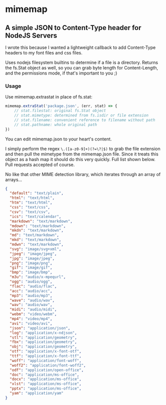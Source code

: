 # mimemap
## A simple JSON to Content-Type header for NodeJS Servers

I wrote this because I wanted a lightweight callback to add Content-Type headers to my font files and css files.

Uses nodejs filesystem builtins to determine if a file is a directory. Returns the fs.Stat object as well, so you can grab byte length for Content-Length, and the permissions mode, if that's important to you ;)

### Usage

Use mimemap.extrastat in place of fs.stat:

```js
mimemap.extraStat('package.json', (err, stat) => {
    // stat.filestat: original fs.Stat object
    // stat.mimetype: determined from fs.isdir or file extension
    // stat.filename: convenient reference to filename without path
    // stat.pathname: whole original path
})
```

You can edit mimemap.json to your heart's content.

I simply perform the regex `\.([a-z0-9]+)(?=\?|$)` to grab the file extension and then pull the mimetype from the mimemap.json file. Since it treats this object as a hash map it should do this very quickly. Full list shown below. Pull requests accepted of course.

No like that other MIME detection library, which iterates through an array of arrays...

```json
{
  "default": "text/plain",
  "html": "text/html",
  "htm": "text/html",
  "css": "text/css",
  "csv": "text/csv",
  "ics": "text/calendar",
  "markdown": "text/markdown",
  "mdown": "text/markdown",
  "mkdn": "text/markdown",
  "md": "text/markdown",
  "mkd": "text/markdown",
  "mdwn": "text/markdown",
  "svg": "image/svg+xml",
  "jpeg": "image/jpeg",
  "jpg": "image/jpeg",
  "png": "image/png",
  "gif": "image/gif",
  "bmp": "image/bmp",
  "m3u": "audio/x-mpequrl",
  "ogg": "audio/ogg",
  "flac": "audio/flac",
  "acc": "audio/acc",
  "mp3": "audio/mp3",
  "wave": "audio/wav",
  "wav": "audio/wav",
  "midi": "audio/midi",
  "webm": "video/webm",
  "mp4": "video/mp4",
  "avi": "video/avi",
  "json": "application/json",
  "log": "application/x-ndjson",
  "stl": "application/geometry",
  "fbx": "application/geometry",
  "obj": "application/geometry",
  "otf": "application/x-font-otf",
  "ttf": "application/x-font-ttf",
  "woff": "application/font-woff",
  "woff2": "application/font-woff2",
  "odf": "application/open-office",
  "doc": "application/ms-office",
  "docx": "application/ms-office",
  "xlst": "application/ms-office",
  "pptx": "application/ms-office",
  "yam": "application/yam"
}
```
